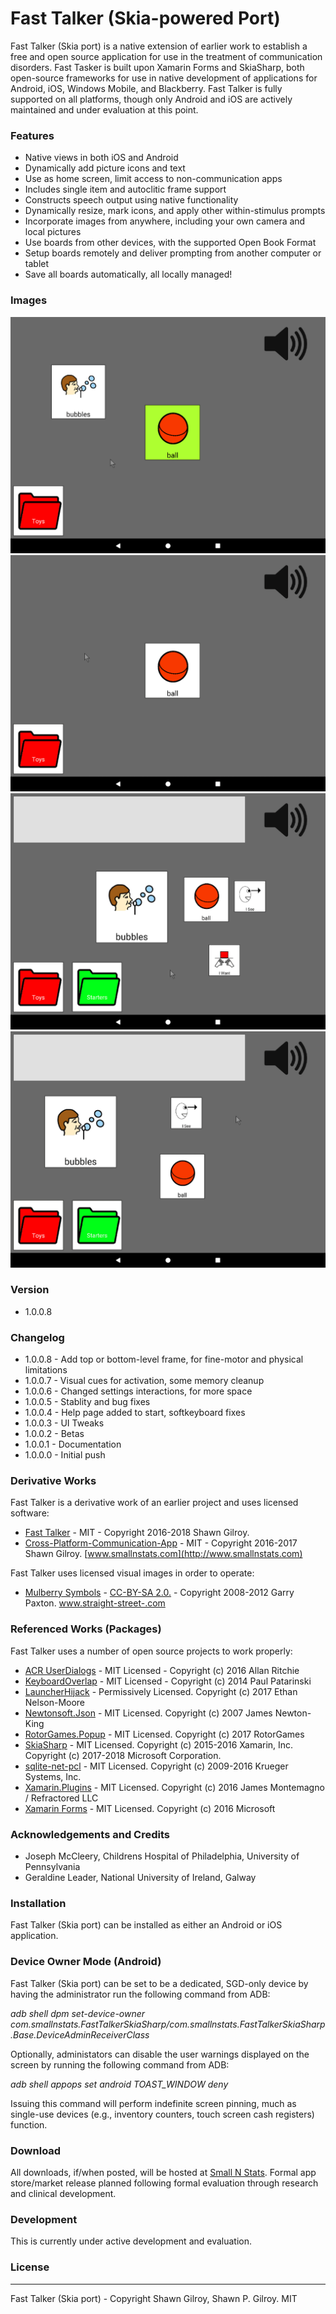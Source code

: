 # Fast Talker (Skia-powered Port)
Fast Talker (Skia port) is a native extension of earlier work to establish a free and open source application for use in the treatment of communication disorders.  Fast Tasker is built upon Xamarin Forms and SkiaSharp, both open-source frameworks for use in native development of applications for Android, iOS, Windows Mobile, and Blackberry.  Fast Talker is fully supported on all platforms, though only Android and iOS are actively maintained and under evaluation at this point.

### Features
 - Native views in both iOS and Android
 - Dynamically add picture icons and text
 - Use as home screen, limit access to non-communication apps
 - Includes single item and autoclitic frame support
 - Constructs speech output using native functionality
 - Dynamically resize, mark icons, and apply other within-stimulus prompts
 - Incorporate images from anywhere, including your own camera and local pictures
 - Use boards from other devices, with the supported Open Book Format
 - Setup boards remotely and deliver prompting from another computer or tablet
 - Save all boards automatically, all locally managed!

### Images
![Alt text](Samples/Anim-IconMode.gif?raw=true "Drag Icons")
![Alt text](Samples/Anim-Folders.gif?raw=true "Drag Icons")
![Alt text](Samples/Anim-SentenceMode.gif?raw=true "Drag Icons")
![Alt text](Samples/Anim-IconSelection.gif?raw=true "Drag Icons")

### Version
 - 1.0.0.8

### Changelog
 - 1.0.0.8 - Add top or bottom-level frame, for fine-motor and physical limitations
 - 1.0.0.7 - Visual cues for activation, some memory cleanup
 - 1.0.0.6 - Changed settings interactions, for more space
 - 1.0.0.5 - Stablity and bug fixes
 - 1.0.0.4 - Help page added to start, softkeyboard fixes
 - 1.0.0.3 - UI Tweaks
 - 1.0.0.2 - Betas
 - 1.0.0.1 - Documentation
 - 1.0.0.0 - Initial push

### Derivative Works
Fast Talker is a derivative work of an earlier project and uses licensed software:
* [Fast Talker](https://github.com/miyamot0/FastTalker) - MIT - Copyright 2016-2018 Shawn Gilroy.
* [Cross-Platform-Communication-App](https://github.com/miyamot0/Cross-Platform-Communication-App) - MIT - Copyright 2016-2017 Shawn Gilroy. [www.smallnstats.com](http://www.smallnstats.com)

Fast Talker uses licensed visual images in order to operate:
* [Mulberry Symbols](https://github.com/straight-street/mulberry-symbols) - [CC-BY-SA 2.0.](http://creativecommons.org/licenses/by-sa/2.0/uk/) - Copyright 2008-2012 Garry Paxton. [www.straight-street-.com](http://straight-street.com/)

### Referenced Works (Packages)
Fast Talker uses a number of open source projects to work properly:
* [ACR UserDialogs](https://github.com/aritchie/userdialogs) - MIT Licensed - Copyright (c) 2016 Allan Ritchie
* [KeyboardOverlap](https://github.com/paulpatarinski/Xamarin.Forms.Plugins/tree/master/KeyboardOverlap) - MIT Licensed - Copyright (c) 2014 Paul Patarinski
* [LauncherHijack](https://github.com/parrotgeek1/LauncherHijack) - Permissively Licensed. Copyright (c) 2017 Ethan Nelson-Moore
* [Newtonsoft.Json](https://github.com/JamesNK/Newtonsoft.Json) - MIT Licensed. Copyright (c) 2007 James Newton-King 
* [RotorGames.Popup](https://github.com/rotorgames/Rg.Plugins.Popup) - MIT Licensed. Copyright (c) 2017 RotorGames
* [SkiaSharp](https://github.com/mono/SkiaSharp) - MIT Licensed. Copyright (c) 2015-2016 Xamarin, Inc. Copyright (c) 2017-2018 Microsoft Corporation.
* [sqlite-net-pcl](https://github.com/praeclarum/sqlite-net) - MIT Licensed. Copyright (c) 2009-2016 Krueger Systems, Inc.
* [Xamarin.Plugins](https://github.com/jamesmontemagno/Xamarin.Plugins) - MIT Licensed. Copyright (c) 2016 James Montemagno / Refractored LLC
* [Xamarin Forms](https://github.com/xamarin/Xamarin.Forms) - MIT Licensed. Copyright (c) 2016 Microsoft

### Acknowledgements and Credits
* Joseph McCleery, Childrens Hospital of Philadelphia, University of Pennsylvania
* Geraldine Leader, National University of Ireland, Galway

### Installation
Fast Talker (Skia port) can be installed as either an Android or iOS application.  

### Device Owner Mode (Android)
Fast Talker (Skia port) can be set to be a dedicated, SGD-only device by having the administrator run the following command from ADB:

<i>adb shell dpm set-device-owner com.smallnstats.FastTalkerSkiaSharp/com.smallnstats.FastTalkerSkiaSharp.Base.DeviceAdminReceiverClass</i>

Optionally, administators can disable the user warnings displayed on the screen by running the following command from ADB:

<i>adb shell appops set android TOAST_WINDOW deny</i>

Issuing this command will perform indefinite screen pinning, much as single-use devices (e.g., inventory counters, touch screen cash registers) function.

### Download
All downloads, if/when posted, will be hosted at [Small N Stats](http://www.smallnstats.com). Formal app store/market release planned following formal evaluation through research and clinical development.

### Development
This is currently under active development and evaluation.

### License
----
Fast Talker (Skia port) - Copyright Shawn Gilroy, Shawn P. Gilroy. MIT
